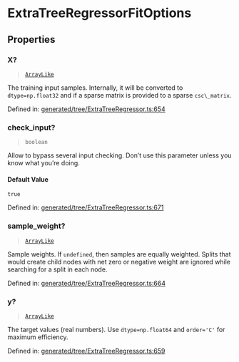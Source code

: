 # ExtraTreeRegressorFitOptions

## Properties

### X?

> [`ArrayLike`](../types/ArrayLike.md)

The training input samples. Internally, it will be converted to `dtype=np.float32` and if a sparse matrix is provided to a sparse `csc\_matrix`.

Defined in:  [generated/tree/ExtraTreeRegressor.ts:654](https://github.com/transitive-bullshit/scikit-learn-ts/blob/b59c1ff/packages/sklearn/src/generated/tree/ExtraTreeRegressor.ts#L654)

### check\_input?

> `boolean`

Allow to bypass several input checking. Don’t use this parameter unless you know what you’re doing.

#### Default Value

`true`

Defined in:  [generated/tree/ExtraTreeRegressor.ts:671](https://github.com/transitive-bullshit/scikit-learn-ts/blob/b59c1ff/packages/sklearn/src/generated/tree/ExtraTreeRegressor.ts#L671)

### sample\_weight?

> [`ArrayLike`](../types/ArrayLike.md)

Sample weights. If `undefined`, then samples are equally weighted. Splits that would create child nodes with net zero or negative weight are ignored while searching for a split in each node.

Defined in:  [generated/tree/ExtraTreeRegressor.ts:664](https://github.com/transitive-bullshit/scikit-learn-ts/blob/b59c1ff/packages/sklearn/src/generated/tree/ExtraTreeRegressor.ts#L664)

### y?

> [`ArrayLike`](../types/ArrayLike.md)

The target values (real numbers). Use `dtype=np.float64` and `order='C'` for maximum efficiency.

Defined in:  [generated/tree/ExtraTreeRegressor.ts:659](https://github.com/transitive-bullshit/scikit-learn-ts/blob/b59c1ff/packages/sklearn/src/generated/tree/ExtraTreeRegressor.ts#L659)
